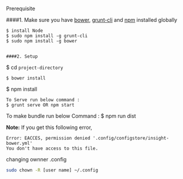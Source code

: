 Prerequisite

####1.  Make sure you have [bower](http://bower.io/), [grunt-cli](https://www.npmjs.com/package/grunt-cli) and  [npm](https://www.npmjs.org/) installed globally

``` 
$ install Node
$ sudo npm install -g grunt-cli
$ sudo npm install -g bower


####2. Setup
```
$ cd `project-directory`
```
$ bower install

```
$ npm install 

```
To Serve run below command :
$ grunt serve OR npm start

```
To make bundle run below Command : 
$ npm run dist 


**Note:**
If you get this following error, 
```text
Error: EACCES, permission denied '.config/configstore/insight-bower.yml'
You don't have access to this file.
```
changing ownner .config

```sh
sudo chown -R [user name] ~/.config
```
